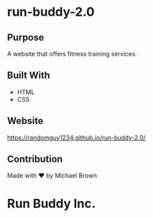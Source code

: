 # run-buddy-2.0

## Purpose
A website that offers fitness training services.

## Built With
* HTML
* CSS

## Website
https://randomguy1234.github.io/run-buddy-2.0/

## Contribution
Made with ❤️ by Michael Brown

# Run Buddy Inc.